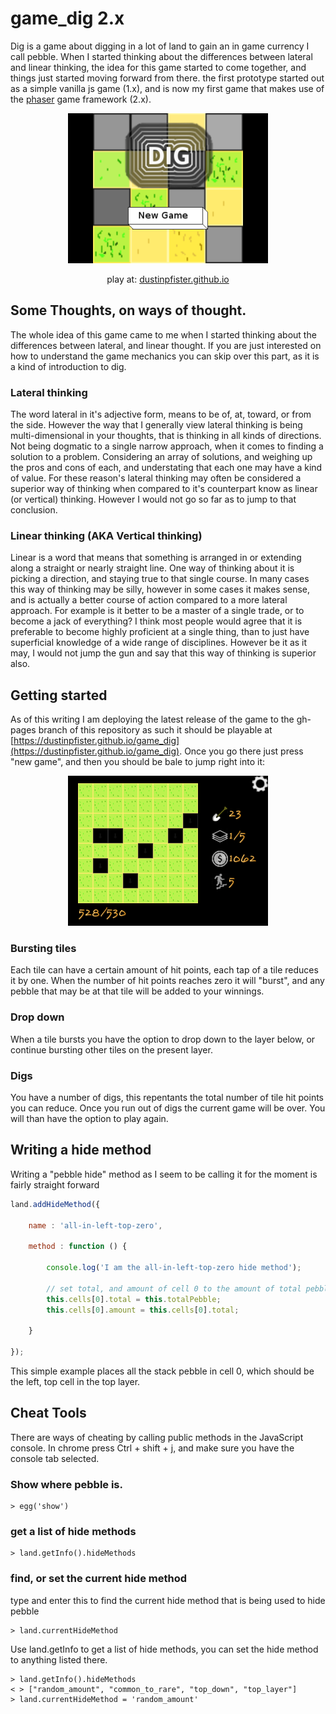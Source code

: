 # game_dig 2.x

Dig is a game about digging in a lot of land to gain an in game currency I call pebble. When I started thinking about the differences between lateral and linear thinking, the idea for this game started to come together, and things just started moving forward from there. the first prototype started out as a simple vanilla js game (1.x), and is now my first game that makes use of the [phaser](https://phaser.io/) game framework (2.x).

<div align="center">
<a href="https://dustinpfister.github.io/game_dig">
<img width="320" height="240" src="./screenshots/title_2_11_7.png">
</a>
<p>play at: <a href="https://dustinpfister.github.io/game_dig">dustinpfister.github.io</a></p>
</div>

## Some Thoughts, on ways of thought.

The whole idea of this game came to me when I started thinking about the differences between lateral, and linear thought. If you are just interested on how to understand the game mechanics you can skip over this part, as it is a kind of introduction to dig.

### Lateral thinking

The word lateral in it's adjective form, means to be of, at, toward, or from the side. However the way that I generally view lateral thinking is being multi-dimensional in your thoughts, that is thinking in all kinds of directions. Not being dogmatic to a single narrow approach, when it comes to finding a solution to a problem. Considering an array of solutions, and weighing up the pros and cons of each, and understating that each one may have a kind of value. For these reason's lateral thinking may often be considered a superior way of thinking when compared to it's counterpart know as linear (or vertical) thinking. However I would not go so far as to jump to that conclusion.

### Linear thinking (AKA Vertical thinking)

Linear is a word that means that something is arranged in or extending along a straight or nearly straight line. One way of thinking about it is picking a direction, and staying true to that single course. In many cases this way of thinking may be silly, however in some cases it makes sense, and is actually a better course of action compared to a more lateral approach. For example is it better to be a master of a single trade, or to become a jack of everything? I think most people would agree that it is preferable to become highly proficient at a single thing, than to just have superficial knowledge of a wide range of disciplines. However be it as it may, I would not jump the gun and say that this way of thinking is superior also.



## Getting started

As of this writing I am deploying the latest release of the game to the gh-pages branch of this repository as such it should be playable at [https://dustinpfister.github.io/game_dig](https://dustinpfister.github.io/game_dig). Once you go there just press "new game", and then you should be bale to jump right into it:

<div align="center">
<img width="320" height="240" src="./screenshots/game_run_2_11_7.png">
</div>

### Bursting tiles

Each tile can have a certain amount of hit points, each tap of a tile reduces it by one. When the number of hit points reaches zero it will "burst", and any pebble that may be at that tile will be added to your winnings.

### Drop down

When a tile bursts you have the option to drop down to the layer below, or continue bursting other tiles on the present layer.

### Digs

You have a number of digs, this repentants the total number of tile hit points you can reduce. Once you run out of digs the current game will be over. You will than have the option to play again.



## Writing a hide method

Writing a "pebble hide" method as I seem to be calling it for the moment is fairly straight forward

```js
land.addHideMethod({

    name : 'all-in-left-top-zero',

    method : function () {

        console.log('I am the all-in-left-top-zero hide method');

        // set total, and amount of cell 0 to the amount of total pebble for the stack
        this.cells[0].total = this.totalPebble;
        this.cells[0].amount = this.cells[0].total;

    }

});
```

This simple example places all the stack pebble in cell 0, which should be the left, top cell in the top layer.



## Cheat Tools

There are ways of cheating by calling public methods in the JavaScript console. In chrome press Ctrl + shift + j, and make sure you have the console tab selected.

### Show where pebble is.

```
> egg('show')
```

### get a list of hide methods
```
> land.getInfo().hideMethods
```

### find, or set the current hide method

type and enter this to find the current hide method that is being used to hide pebble
```
> land.currentHideMethod
```

Use land.getInfo to get a list of hide methods, you can set the hide method to anything listed there.

```
> land.getInfo().hideMethods
< > ["random_amount", "common_to_rare", "top_down", "top_layer"]
> land.currentHideMethod = 'random_amount'
```